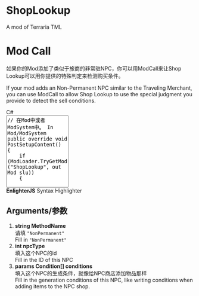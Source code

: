 # ShopLookup
A mod of Terraria TML
<div class="editor-styles-wrapper block-editor-writing-flow" tabindex="-1" style="flex: 1 1 0%;" contenteditable="false" data-listener-added_c57c1c82="true"><div class="edit-post-visual-editor__post-title-wrapper" contenteditable="false"><h1 contenteditable="true" class="wp-block wp-block-post-title block-editor-block-list__block editor-post-title editor-post-title__input rich-text" aria-label="添加标题" role="textbox" aria-multiline="true" style="white-space: pre-wrap; min-width: 1px;" data-listener-added_c57c1c82="true">Mod Call</h1></div><div class="is-root-container is-layout-flow wp-block-post-content block-editor-block-list__layout" data-is-drop-zone="true"><p role="document" aria-multiline="true" aria-label="段落区块" tabindex="0" class="block-editor-rich-text__editable block-editor-block-list__block wp-block wp-block-paragraph rich-text" id="block-4c9016a7-10ec-467e-a90b-49fcf9c2e694" data-block="4c9016a7-10ec-467e-a90b-49fcf9c2e694" data-type="core/paragraph" data-title="段落" data-empty="false" contenteditable="true" style="white-space: pre-wrap; min-width: 1px;" data-listener-added_c57c1c82="true">如果你的Mod添加了类似于旅商的非常驻NPC，你可以用ModCall来让Shop Lookup可以用你提供的特殊判定来检测购买条件。</p><p role="document" aria-multiline="true" aria-label="段落区块" tabindex="0" class="block-editor-rich-text__editable block-editor-block-list__block wp-block is-selected wp-block-paragraph rich-text" id="block-ad9a79f9-7ba0-4f96-976e-0cd3e969980d" data-block="ad9a79f9-7ba0-4f96-976e-0cd3e969980d" data-type="core/paragraph" data-title="段落" data-empty="false" contenteditable="true" style="white-space: pre-wrap; min-width: 1px;" data-listener-added_c57c1c82="true">If your mod adds an Non-Permanent NPC similar to the Traveling Merchant, you can use ModCall to allow Shop Lookup to use the special judgment you provide to detect the sell conditions.</p><div tabindex="0" id="block-c9e629aa-d6d3-4ce7-86bd-0600e9dcc98c" role="document" aria-label="区块：Enlighter Sourcecode" data-block="c9e629aa-d6d3-4ce7-86bd-0600e9dcc98c" data-type="enlighter/codeblock" data-title="Enlighter Sourcecode" class="block-editor-block-list__block wp-block"><div class="enlighter-block-wrapper"><div class="enlighter-header"><div class="enlighter-title">C#</div></div><textarea class="block-editor-plain-text" placeholder="Insert Sourcecode.." aria-label="Code" rows="1" style="overflow: hidden; overflow-wrap: break-word; resize: none; height: 193px;" data-listener-added_c57c1c82="true">// 在Mod中或者ModSystem中。 In Mod/ModSystem
public override void PostSetupContent()
{
    if (ModLoader.TryGetMod("ShopLookup", out Mod slu))
    {
        slu.Call("NonPermanent", ModContent.NPCType&lt;YourNPC&gt;(), Condition.BloodMoon);
    }
}</textarea><div class="enlighter-footer"><div class="enlighter-footer-label"><strong>EnlighterJS</strong> Syntax Highlighter</div></div></div></div><h2 role="document" aria-multiline="true" aria-label="区块：标题" tabindex="0" class="block-editor-rich-text__editable block-editor-block-list__block wp-block wp-block-heading rich-text" id="block-2d11ea3e-dad3-43f1-8cff-056f1f6d29f3" data-block="2d11ea3e-dad3-43f1-8cff-056f1f6d29f3" data-type="core/heading" data-title="标题" contenteditable="true" style="white-space: pre-wrap; min-width: 1px;" data-listener-added_c57c1c82="true">Arguments/参数</h2><ol tabindex="0" class="block-editor-block-list__block wp-block wp-block-list block-editor-block-list__layout" id="block-07f620d9-59d6-40ec-878f-c558aa557ca9" role="document" aria-label="区块：列表" data-block="07f620d9-59d6-40ec-878f-c558aa557ca9" data-type="core/list" data-title="列表" data-is-drop-zone="true"><li tabindex="0" id="block-c492c771-5b4b-4916-8edd-b8f1de43d41c" role="document" aria-label="区块：列表项目" data-block="c492c771-5b4b-4916-8edd-b8f1de43d41c" data-type="core/list-item" data-title="列表项目" class="block-editor-block-list__block wp-block wp-block-list-item block-editor-block-list__layout"><div role="textbox" aria-multiline="true" aria-label="列表文字" contenteditable="true" class="block-editor-rich-text__editable rich-text" style="white-space: pre-wrap; min-width: 1px;" data-listener-added_c57c1c82="true"><strong>string MethodName </strong><br data-rich-text-line-break="true">请填 <code>"NonPermanent"</code><br data-rich-text-line-break="true">Fill in <code>"NonPermanent"</code></div></li><li tabindex="0" id="block-981251c3-905c-4d09-b363-ded382aa5bd9" role="document" aria-label="区块：列表项目" data-block="981251c3-905c-4d09-b363-ded382aa5bd9" data-type="core/list-item" data-title="列表项目" class="block-editor-block-list__block wp-block wp-block-list-item block-editor-block-list__layout"><div role="textbox" aria-multiline="true" aria-label="列表文字" contenteditable="true" class="block-editor-rich-text__editable rich-text" style="white-space: pre-wrap; min-width: 1px;" data-listener-added_c57c1c82="true"><strong>int npcType </strong><br data-rich-text-line-break="true">填入这个NPC的id<br data-rich-text-line-break="true">Fill in the ID of this NPC</div></li><li tabindex="0" id="block-6f2c08c1-853e-495c-9f0a-090c52a27fe9" role="document" aria-label="区块：列表项目" data-block="6f2c08c1-853e-495c-9f0a-090c52a27fe9" data-type="core/list-item" data-title="列表项目" class="block-editor-block-list__block wp-block wp-block-list-item block-editor-block-list__layout"><div role="textbox" aria-multiline="true" aria-label="列表文字" contenteditable="true" class="block-editor-rich-text__editable rich-text" style="white-space: pre-wrap; min-width: 1px;" data-listener-added_c57c1c82="true"><strong data-rich-text-format-boundary="true">params Condition[] conditions</strong><br data-rich-text-line-break="true">填入这个NPC的生成条件，就像给NPC商店添加物品那样<br data-rich-text-line-break="true">Fill in the generation conditions of this NPC, like writing conditions when adding items to the NPC shop.</div></li></ol><span id="monica-writing-entry-btn-root" class="monica-widget" style="position: absolute; left: 0px; top: 0px; pointer-events: none; z-index: 2147483647;"><div class=""><div style="top: 0px; left: 0px; position: absolute;"><style>
.monica-writing-entry-btn {
  position: absolute;
  right: 1px;
  bottom: 1px;
  pointer-events: all;
  cursor: pointer;
  user-select: none;
  -webkit-user-drag: none;
  display: flex;
  flex-direction: row;
  justify-content: center;
  align-items: center;
  background: transparent;
  transition: all ease 0.2s;
  border-radius: 20px;
  border: 1px solid transparent;
}
.monica-writing-clickable-item {
  cursor: pointer;
  user-select: none;
  -webkit-user-drag: none;
  display: flex;
  flex-direction: row;
  justify-content: center;
  align-items: center;
  padding: 0 4px;
  height: 26px;
  color: #a0a0a0;
}
.monica-writing-clickable-item.monica-writing-first {
  border-top-left-radius: 20px;
  border-bottom-left-radius: 20px;
}
.monica-writing-clickable-item.monica-writing-last {
  border-top-right-radius: 20px;
  border-bottom-right-radius: 20px;
}
.monica-writing-clickable-item:hover {
  color: #3872e0;
}
.monica-writing-divider {
  background-color: #eeeeee;
  min-width: 1px;
  height: 12px;
}

.monica-writing-entry-btn:hover {
  background: #ffffff;
  border: 1px solid rgba(115, 114, 120, 0.15);
}

.monica-writing-caret {
  width: 1.5px;
  background-color: #3872e0;
  pointer-events: none;
  position: absolute;
  border-radius: 1px;
}
.monica-writing-caret-head {
  background-color: #3872e0;
  width: 6px;
  height: 6px;
  border-radius: 6px;
  position: absolute;
  left: -2.25px;
}
@media print {
  .monica-writing-entry-btn {
    display: none;
  }
}
</style><div id="monica-writing-entry-btn-mirror-node" style="box-sizing: content-box; left: 89.5px; top: 69.875px; width: 819px; height: 53.875px; border: 0px none transparent; border-radius: 0px; padding: 0px; margin: 16px 89.5px; position: absolute; pointer-events: none; overflow: hidden;"><div id="monica-writing-entry-btn" class="monica-writing-entry-btn" style="display: none; opacity: 1;"><span class="monica-writing-clickable-item monica-writing-last"><img src="chrome-extension://fhimbbbmdjiifimnepkibjfjbppnjble/static/writingLogo.png" alt="" style="width: 24px; height: 24px; -webkit-user-drag: none;"></span></div></div></div></div></span></div></div>
